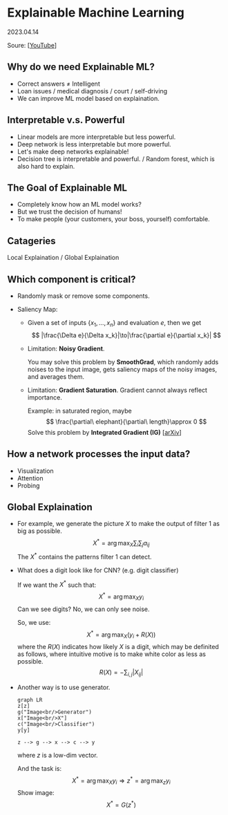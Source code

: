 # Explainable Machine Learning

2023.04.14

Soure: [[YouTube](https://www.youtube.com/watch?v=WQY85vaQfTI&list=PLJV_el3uVTsMhtt7_Y6sgTHGHp1Vb2P2J&index=26)]

## Why do we need Explainable ML?

+ Correct answers $\neq$ Intelligent
+ Loan issues / medical diagnosis / court / self-driving
+ We can improve ML model based on explaination.

## Interpretable v.s. Powerful

+ Linear models are more interpretable but less powerful.
+ Deep network is less interpretable but more powerful.
+ Let's make deep networks explainable!
+ Decision tree is interpretable and powerful. / Random forest, which is also hard to explain.

## The Goal of Explainable ML

+ Completely know how an ML model works?
+ But we trust the decision of humans!
+ To make people (your customers, your boss, yourself) comfortable.

## Catageries

Local Explaination / Global Explaination

## Which component is critical?

+ Randomly mask or remove some components.

+ Saliency Map:

    + Given a set of inputs $\{x_1,\dots,x_n\}$ and evaluation $e$, then we get
        $$
        |\frac{\Delta e}{\Delta x_k}|\to|\frac{\partial e}{\partial x_k}|
        $$

    + Limitation: **Noisy Gradient**.

        You may solve this problem by **SmoothGrad**, which randomly adds noises to the input image, gets saliency maps of the noisy images, and averages them.

    + Limitation: **Gradient Saturation**. Gradient cannot always reflect importance.

        Example: in saturated region, maybe
        $$
        \frac{\partial\ elephant}{\partial\ length}\approx 0
        $$
        Solve this problem by **Integrated Gradient (IG)** [[arXiv](https://arxiv.org/abs/1611.02639)]

## How a network processes the input data?

+ Visualization
+ Attention
+ Probing

## Global Explaination

+ For example, we generate the picture $X$ to make the output of filter 1 as big as possible.
    $$
    X^{\ast}=\arg\max_X\sum_i\sum_j a_{ij}
    $$
    The $X^{\ast}$ contains the patterns filter 1 can detect.

+ What does a digit look like for CNN? (e.g. digit classifier)

    If we want the $X^{\ast}$ such that:
    $$
    X^{\ast}=\arg\max_X y_i
    $$
    Can we see digits? No, we can only see noise.

    So, we use:
    $$
    X^{\ast}=\arg\max_X (y_i+R(X))
    $$
    where the $R(X)$ indicates how likely $X$ is a digit, which may be definited as follows, where intuitive motive is to make white color as less as possible.
    $$
    R(X)=-\sum_{i,j}|X_{ij}|
    $$

+ Another way is to use generator.

    ```mermaid
    graph LR
    z[z]
    g("Image<br/>Generator")
    x["Image<br/>X"]
    c("Image<br/>Classifier")
    y[y]
    
    z --> g --> x --> c --> y
    ```

    where $z$ is a low-dim vector.

    And the task is:
    $$
    X^{\ast}=\arg\max_X y_i\Longrightarrow z^{\ast}=\arg\max_z y_i
    $$
    Show image:
    $$
    X^{\ast}=G(z^{\ast})
    $$